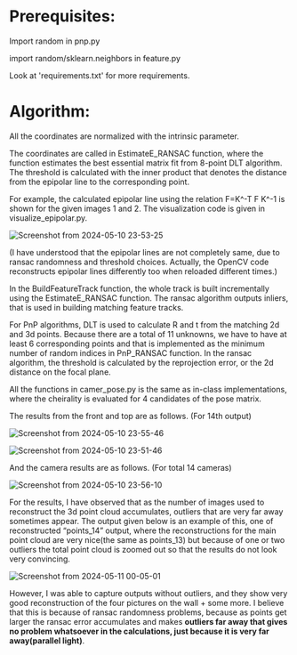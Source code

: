 # Prerequisites:

Import random in pnp.py

import random/sklearn.neighbors in feature.py

Look at 'requirements.txt' for more requirements.

# Algorithm:

All the coordinates are normalized with the intrinsic parameter.

The coordinates are called in EstimateE_RANSAC function, where the function estimates the best essential matrix fit from 8-point DLT algorithm. The threshold is calculated with the inner product that denotes the distance from the epipolar line to the corresponding point.

For example, the calculated epipolar line using the relation F=K^-T F K^-1 is shown for the given images 1 and 2. The visualization code is given in visualize_epipolar.py.

![Screenshot from 2024-05-10 23-53-25](https://github.com/briankwak810/SFM_from_scratch/assets/119718552/0215081a-df69-4578-b820-c3107e9d6897)

(I have understood that the epipolar lines are not completely same, due to ransac randomness and threshold choices. Actually, the OpenCV code reconstructs epipolar lines differently too when reloaded different times.)

In the BuildFeatureTrack function, the whole track is built incrementally using the EstimateE_RANSAC function. The ransac algorithm outputs inliers, that is used in building matching feature tracks.

For PnP algorithms, DLT is used to calculate R and t from the matching 2d and 3d points. Because there are a total of 11 unknowns, we have to have at least 6 corresponding points and that is implemented as the minimum number of random indices in PnP_RANSAC function. In the ransac algorithm, the threshold is calculated by the reprojection error, or the 2d distance on the focal plane.

All the functions in camer_pose.py is the same as in-class implementations, where the cheirality is evaluated for 4 candidates of the pose matrix.

The results from the front and top are as follows. (For 14th output)

![Screenshot from 2024-05-10 23-55-46](https://github.com/briankwak810/SFM_from_scratch/assets/119718552/fad08ea9-9909-46a6-8437-8be07cc6c6e0)

![Screenshot from 2024-05-10 23-51-46](https://github.com/briankwak810/SFM_from_scratch/assets/119718552/e18ff85e-642f-4248-97db-89c6f26600cf)

And the camera results are as follows. (For total 14 cameras)

![Screenshot from 2024-05-10 23-56-10](https://github.com/briankwak810/SFM_from_scratch/assets/119718552/fb8dd5a4-3146-4584-882a-d931ea659be5)

For the results, I have observed that as the number of images used to reconstruct the 3d point cloud accumulates, outliers that are very far away sometimes appear. The output given below is an example of this, one of reconstructed “points_14” output, where the reconstructions for the main point cloud are very nice(the same as points_13) but because of one or two outliers the total point cloud is zoomed out so that the results do not look very convincing.

![Screenshot from 2024-05-11 00-05-01](https://github.com/briankwak810/SFM_from_scratch/assets/119718552/32bfb0b8-583c-4bb2-8f54-278432475da9)

However, I was able to capture outputs without outliers, and they show very good reconstruction of the four pictures on the wall + some more. I believe that this is because of ransac randomness problems, because as points get larger the ransac error accumulates and makes **outliers far away that gives no problem whatsoever in the calculations, just because it is very far away(parallel light)**.
